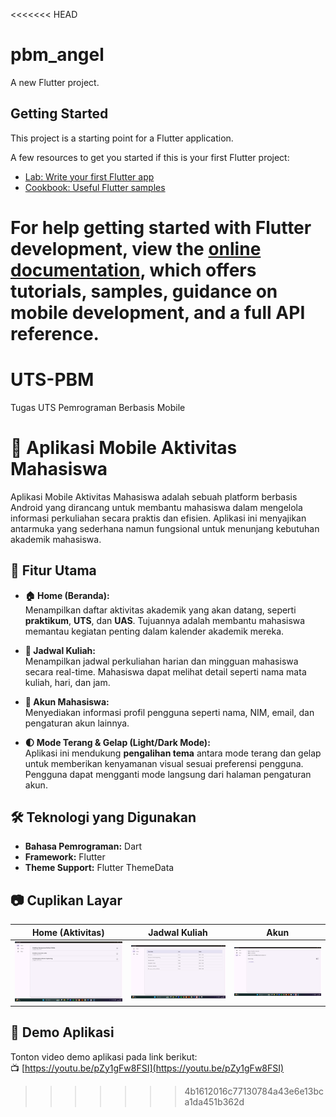 <<<<<<< HEAD
# pbm_angel

A new Flutter project.

## Getting Started

This project is a starting point for a Flutter application.

A few resources to get you started if this is your first Flutter project:

- [Lab: Write your first Flutter app](https://docs.flutter.dev/get-started/codelab)
- [Cookbook: Useful Flutter samples](https://docs.flutter.dev/cookbook)

For help getting started with Flutter development, view the
[online documentation](https://docs.flutter.dev/), which offers tutorials,
samples, guidance on mobile development, and a full API reference.
=======
# UTS-PBM
Tugas UTS Pemrograman Berbasis Mobile

# 📱 Aplikasi Mobile Aktivitas Mahasiswa

Aplikasi Mobile Aktivitas Mahasiswa adalah sebuah platform berbasis Android yang dirancang untuk membantu mahasiswa dalam mengelola informasi perkuliahan secara praktis dan efisien. Aplikasi ini menyajikan antarmuka yang sederhana namun fungsional untuk menunjang kebutuhan akademik mahasiswa.

## 🚀 Fitur Utama

- **🏠 Home (Beranda):**  
  Menampilkan daftar aktivitas akademik yang akan datang, seperti **praktikum**, **UTS**, dan **UAS**. Tujuannya adalah membantu mahasiswa memantau kegiatan penting dalam kalender akademik mereka.

- **📅 Jadwal Kuliah:**  
  Menampilkan jadwal perkuliahan harian dan mingguan mahasiswa secara real-time. Mahasiswa dapat melihat detail seperti nama mata kuliah, hari, dan jam. 

- **👤 Akun Mahasiswa:**  
  Menyediakan informasi profil pengguna seperti nama, NIM, email, dan pengaturan akun lainnya.

- **🌓 Mode Terang & Gelap (Light/Dark Mode):**  
  Aplikasi ini mendukung **pengalihan tema** antara mode terang dan gelap untuk memberikan kenyamanan visual sesuai preferensi pengguna. Pengguna dapat mengganti mode langsung dari halaman pengaturan akun.

## 🛠️ Teknologi yang Digunakan

- **Bahasa Pemrograman:** Dart  
- **Framework:** Flutter  
- **Theme Support:** Flutter ThemeData

## 📷 Cuplikan Layar

| Home (Aktivitas) | Jadwal Kuliah | Akun |
|------------------|----------------|------|
| ![Home](https://raw.githubusercontent.com/angelinasbln/UTS-PBM/main/home.png) | ![Jadwal](https://raw.githubusercontent.com/angelinasbln/UTS-PBM/main/jadwal.png) | ![Akun](https://raw.githubusercontent.com/angelinasbln/UTS-PBM/main/akun.png) |

## 🎥 Demo Aplikasi

Tonton video demo aplikasi pada link berikut:  
📺 [https://youtu.be/pZy1gFw8FSI](https://youtu.be/pZy1gFw8FSI)
>>>>>>> 4b1612016c77130784a43e6e13bca1da451b362d
